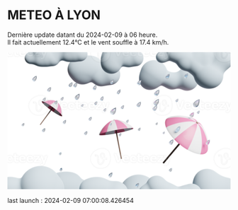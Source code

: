 # METEO À LYON

Dernière update datant du 2024-02-09 à 06 heure.  
Il fait actuellement 12.4°C et le vent souffle à 17.4 km/h.      

![](./.github/rain.png)

last launch : 2024-02-09 07:00:08.426454

